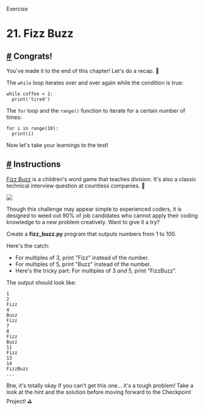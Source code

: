 Exercise

# 21\. Fizz Buzz

## [#](https://www.codedex.io/python/21-fizz-buzz#congrats) Congrats!

You've made it to the end of this chapter! Let's do a recap. 🥳

The `while` loop iterates over and over again while the condition is true:

    while coffee < 1:
      print('tired')
    

The `for` loop and the `range()` function to iterate for a certain number of times:

    for i in range(10):
      print(i)
    

Now let's take your learnings to the test!

## [#](https://www.codedex.io/python/21-fizz-buzz#instructions) Instructions

[Fizz Buzz](https://en.wikipedia.org/wiki/Fizz_buzz) is a children's word game that teaches division. It's also a classic technical interview question at countless companies. 🐝

![](https://i.imgur.com/eVVmz5n.gif)

Though this challenge may appear simple to experienced coders, it is designed to weed out 90% of job candidates who cannot apply their coding knowledge to a new problem creatively. Want to give it a try?

Create a **fizz\_buzz.py** program that outputs numbers from 1 to 100.

Here's the catch:

-   For multiples of 3, print "Fizz" instead of the number.
-   For multiples of 5, print "Buzz" instead of the number.
-   Here's the tricky part: For multiples of 3 _and_ 5, print "FizzBuzz".

The output should look like:

    1
    2
    Fizz
    4
    Buzz
    Fizz
    7
    8
    Fizz
    Buzz
    11
    Fizz
    13
    14
    FizzBuzz
    ...
    

Btw, it's totally okay if you can't get this one... it's a tough problem! Take a look at the hint and the solution before moving forward to the Checkpoint Project! ⛳️



